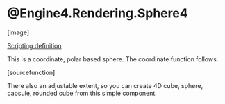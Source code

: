 # @Engine4.Rendering.Sphere4

[image]

[Scripting definition](xref:Engine4.Rendering.Sphere4)

This is a coordinate, polar based sphere. The coordinate function follows:

[sourcefunction]

There also an adjustable extent, so you can create 4D cube, sphere, capsule, rounded cube from this simple component.